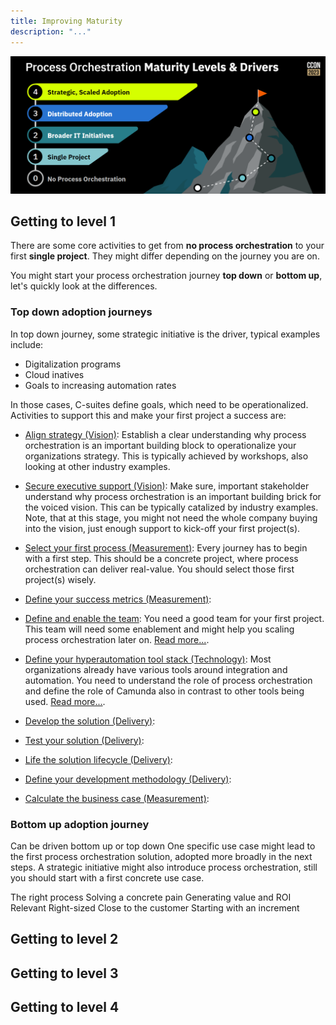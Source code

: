```yaml
---
title: Improving Maturity
description: "..."
---
```


![poam-overview](assets/maturity-levels.png)

## Getting to level 1

There are some core activities to get from **no process orchestration** to your first **single project**. They might differ depending on the journey you are on.

You might start your process orchestration journey **top down** or **bottom up**, let's quickly look at the differences.

### Top down adoption journeys

In top down journey, some strategic initiative is the driver, typical examples include:

- Digitalization programs
- Cloud inatives
- Goals to increasing automation rates

In those cases, C-suites define goals, which need to be operationalized. Activities to support this and make your first project a success are:

- [Align strategy (Vision)](/docs/advice/poam/vision/strategy-alignment.md): Establish a clear understanding why process orchestration is an important building block to operationalize your organizations strategy. This is typically achieved by workshops, also looking at other industry examples.

- [Secure executive support (Vision)](/docs/advice/poam/vision/executive-support.md): Make sure, important stakeholder understand why process orchestration is an important building brick for the voiced vision. This can be typically catalized by industry examples. Note, that at this stage, you might not need the whole company buying into the vision, just enough support to kick-off your first project(s).

- [Select your first process (Measurement)](/docs/advice/poam/vision/executive-support.md): Every journey has to begin with a first step. This should be a concrete project, where process orchestration can deliver real-value. You should select those first project(s) wisely.

- [Define your success metrics (Measurement)](/):

- [Define and enable the team](/): You need a good team for your first project. This team will need some enablement and might help you scaling process orchestration later on. [Read more...](/).

- [Define your hyperautomation tool stack (Technology)](/): Most organizations already have various tools around integration and automation. You need to understand the role of process orchestration and define the role of Camunda also in contrast to other tools being used. [Read more...](/).

- [Develop the solution (Delivery)](/):

- [Test your solution (Delivery)](/):

- [Life the solution lifecycle (Delivery)](/):

- [Define your development methodology (Delivery)](/):

- [Calculate the business case (Measurement)](/):

### Bottom up adoption journey

Can be driven bottom up or top down
One specific use case might lead to the first process orchestration solution, adopted more broadly in the next steps.
A strategic initiative might also introduce process orchestration, still you should start with a first concrete use case.

The right process
Solving a concrete pain
Generating value and ROI
Relevant
Right-sized
Close to the customer
Starting with an increment

## Getting to level 2

## Getting to level 3

## Getting to level 4
